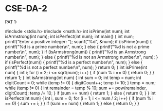 # CSE-DA-2

PAT 1:

#include <stdio.h> 
#include <math.h> 
int isPrime(int num); 
int isArmstrong(int num); 
int isPerfect(int num); 
int main() { 
 int num; 
 printf("Enter a positive integer: "); 
 scanf("%d", &num); 
 if (isPrime(num)) { 
 printf("%d is a prime number\n", num); 
 } else { 
 printf("%d is not a prime number\n", num); 
 } 
 if (isArmstrong(num)) { 
 printf("%d is an Armstrong number\n", num); 
 } else { 
 printf("%d is not an Armstrong number\n", num); 
 } 
 if (isPerfect(num)) { 
 printf("%d is a perfect number\n", num); 
 } else { 
 printf("%d is not a perfect number\n", num); 
 } 
 return 0; 
} 
int isPrime(int num) { 
 int i; 
 for (i = 2; i <= sqrt(num); i++) { 
 if (num % i == 0) { 
 return 0; 
 } 
 } 
 return 1; 
} 
int isArmstrong(int num) { 
 int sum = 0; 
 int temp = num; 
 int digitCount = 0; 
 while (temp != 0) { 
 digitCount++; 
 temp /= 10; 
 } 
 temp = num; 
 while (temp != 0) { 
 int remainder = temp % 10; 
 sum += pow(remainder, digitCount); 
 temp /= 10; 
 } 
 if (sum == num) { 
 return 1; 
 } else { 
 return 0; 
 } 
} 
int isPerfect(int num) { 
 int i, sum = 0; 
 for (i = 1; i <= num / 2; i++) { 
 if (num % i == 0) { 
 sum += i; 
 } 
 } 
 if (sum == num) { 
 return 1; 
 } else { 
 return 0; 
 } 
}
